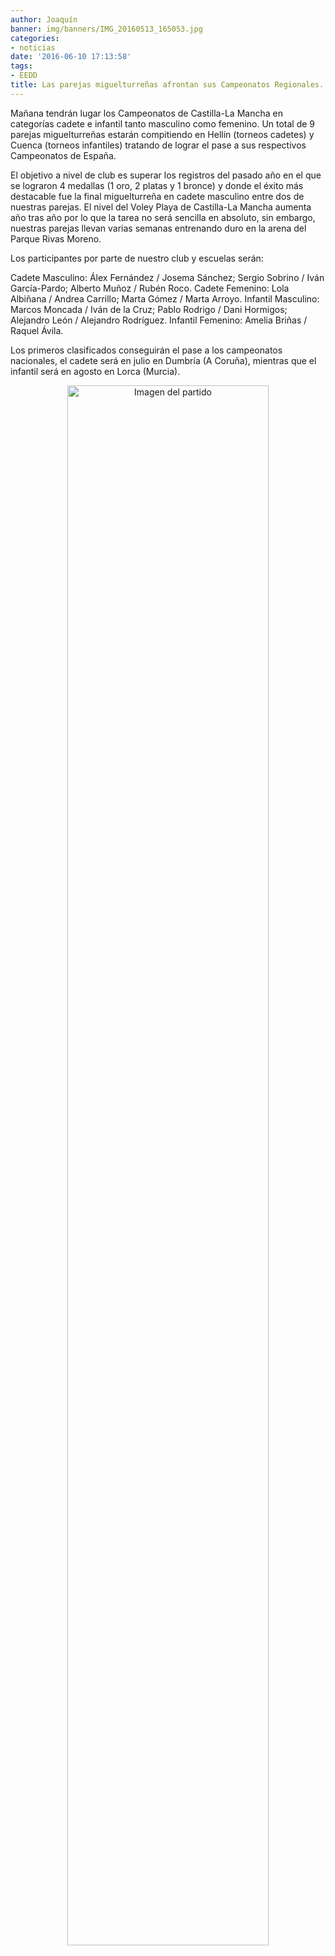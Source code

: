 ```yaml
---
author: Joaquín
banner: img/banners/IMG_20160513_165053.jpg
categories:
- noticias
date: '2016-06-10 17:13:58'
tags:
- EEDD
title: Las parejas miguelturreñas afrontan sus Campeonatos Regionales.
---
```


Mañana tendrán lugar los Campeonatos de Castilla-La Mancha en categorías cadete e infantil tanto masculino como femenino. Un total de 9 parejas miguelturreñas estarán compitiendo en Hellín (torneos cadetes) y Cuenca (torneos infantiles) tratando de lograr el pase a sus respectivos Campeonatos de España.

El objetivo a nivel de club es superar los registros del pasado año en el que se lograron 4 medallas (1 oro, 2 platas y 1 bronce) y donde el éxito más destacable fue la final miguelturreña en cadete masculino entre dos de nuestras parejas. El nivel del Voley Playa de Castilla-La Mancha aumenta año tras año por lo que la tarea no será sencilla en absoluto, sin embargo, nuestras parejas llevan varias semanas entrenando duro en la arena del Parque Rivas Moreno.

Los participantes por parte de nuestro club y escuelas serán:

Cadete Masculino: Álex Fernández / Josema Sánchez; Sergio Sobrino / Iván García-Pardo; Alberto Muñoz / Rubén Roco.
Cadete Femenino: Lola Albiñana / Andrea Carrillo; Marta Gómez / Marta Arroyo.
Infantil Masculino: Marcos Moncada / Iván de la Cruz; Pablo Rodrigo / Dani Hormigos; Alejandro León / Alejandro Rodríguez.
Infantil Femenino: Amelia Briñas / Raquel Ávila.

Los primeros clasificados conseguirán el pase a los campeonatos nacionales, el cadete será en julio en Dumbría (A Coruña), mientras que el infantil será en agosto en Lorca (Murcia).

<center>
<a target="_new" href="http://www.advmiguelturra.org/img/banners/IMG_20160513_165053.jpg"> 
<img alt="Imagen del partido" width="80%" align="center" src="http://www.advmiguelturra.org/img/banners/IMG_20160513_165053.jpg"/> </a> </center> 

